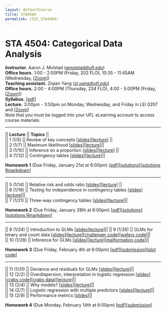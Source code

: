 ```yaml
---
layout: defaultCourse
title: STA4504
permalink: /S22_STA4504/
---
```

# STA 4504: Categorical Data Analysis
**Instructor.** Aaron J. Molstad (*amolstad@ufl.edu*)  
**Office hours.** 1:00 - 2:00PM (Friday, 202 FLO), 10:35 - 11:45AM (Wednesday, [[Zoom](https://ufl.zoom.us/my/ajmolstad)])  
**Teaching assistant.** Ziqian Yang (*zi.yang@ufl.edu*)  
**Office hours.** 2:00 - 4:00PM (Thursday, 234 FLO), 4:00 - 5:00PM (Friday, [[Zoom]( https://ufl.zoom.us/j/97310946201)])  
**Syllabus.** [[pdf](https://ufl.instructure.com/files/65549265/download?download_frd=1)]  
**Lecture.** 3:00pm - 3:50pm on Monday, Wednesday, and Friday in LEI 0207 and [[Zoom]( https://ufl.zoom.us/j/97094644645?pwd=eEV0WDVtOWN3YXRnN3BkWm1pSVdTZz09)]  
Note that you must be logged into your UFL eLearning account to access course materials.   

---------------  

||  **Lecture** ||  **Topics** ||  
|| 1 (1/5)  || Review of key concepts [[slides](https://ufl.instructure.com/files/65543791/download?download_frd=1)][[lecture](https://ufl.instructure.com/courses/449490/files?preview=65548987)] ||   
|| 2 (1/7) || Maximum likelihood [[slides](https://ufl.instructure.com/files/65611857/download?download_frd=1)][[lecture](https://ufl.instructure.com/courses/449490/files?preview=65659957)]||  
|| 3 (1/10) || Inference on a proportion [[slides](https://ufl.instructure.com/files/65659961/download?download_frd=1)][[lecture](https://ufl.instructure.com/courses/449490/files?preview=65701126)] ||   
|| 4 (1/12) || Contingency tables [[slides](https://ufl.instructure.com/files/65707939/download?download_frd=1)][[lecture](https://ufl.instructure.com/courses/449490/files?preview=65759254)]||   

**Homework 1** (Due Friday, January 21st at 6:00pm) [[pdf](https://ufl.instructure.com/files/65894797/download?download_frd=1)][[solutions](https://ufl.instructure.com/files/66111485/download?download_frd=1)][[solutions Rmarkdown](https://ufl.instructure.com/files/66111487/download?download_frd=1)]

---------------  

|| 5 (1/14) || Relative risk and odds ratio [[slides](https://ufl.instructure.com/files/65768564/download?download_frd=1)][[lecture](https://ufl.instructure.com/courses/449490/files?preview=65874685)] ||  
|| 6 (1/19) || Testing for independence in contingency tables [[slides](https://ufl.instructure.com/files/65887523/download?download_frd=1)][[lecture](https://ufl.instructure.com/courses/449490/files?preview=65894739)]||  
|| 7 (1/21) || Three-way contingency tables [[slides](https://ufl.instructure.com/files/65946157/download?download_frd=1)][[lecture](https://ufl.instructure.com/courses/449490/files?preview=66018370)]||  

**Homework 2** (Due Friday, January 28th at 6:00pm) [[pdf](https://ufl.instructure.com/files/65946166/download?download_frd=1)][[solutions](https://ufl.instructure.com/files/66293663/download?download_frd=1)][[solutions Rmarkdown](https://ufl.instructure.com/files/66293664/download?download_frd=1)]


---------------  

|| 8 (1/24) || Introduction to GLMs [[slides](https://ufl.instructure.com/files/66084006/download?download_frd=1)][lecture](https://ufl.instructure.com/courses/449490/files?preview=66073855)]||
|| 9 (1/26) || GLMs for binary and count data [[slides](https://ufl.instructure.com/files/66084001/download?download_frd=1)][[lecture](https://ufl.instructure.com/courses/449490/files?preview=66087658)][[challenger code](https://ufl.instructure.com/files/66415059/download?download_frd=1)][[wafers code](https://ufl.instructure.com/files/66415155/download?download_frd=1)]||    
|| 10 (1/28) || Inference for GLMs [[slides](https://ufl.instructure.com/files/66152537/download?download_frd=1)][[lecture](https://ufl.instructure.com/courses/449490/files?preview=66198411)][[malformation code](https://ufl.instructure.com/files/66415101/download?download_frd=1)]||   

**Homework 3** (Due Friday, February 4th at 6:00pm) [[pdf](https://ufl.instructure.com/files/66279921/download?download_frd=1)][[submission](https://ufl.instructure.com/courses/449490/assignments/5119708)][[plot code](https://ufl.instructure.com/files/66284100/download?download_frd=1)]

-----------------

|| 11 (1/31) || Deviance and residuals for GLMs [[slides](https://ufl.instructure.com/files/66224737/download?download_frd=1)][[lecture](https://ufl.instructure.com/courses/449490/files?preview=66284966)]||  
|| 12 (2/2) || Overdispersion, interpretation in logistic regression [[slides](https://ufl.instructure.com/files/66284957/download?download_frd=1)][[crabs code](https://ufl.instructure.com/files/66415032/download?download_frd=1)][[crabs data](https://ufl.instructure.com/files/66414875/download?download_frd=1)][[lecture](https://ufl.instructure.com/courses/449490/files?preview=66349389)]||  
|| 13 (2/4) || Why models? [[slides](https://ufl.instructure.com/files/66349375/download?download_frd=1)][[lecture](https://ufl.instructure.com/files/66421680/download?download_frd=1)]||  
|| 14 (2/7) || Logistic regression with multiple predictors [[slides](https://ufl.instructure.com/files/66421657/download?download_frd=1)][[lecture](https://ufl.instructure.com/courses/449490/files?preview=66444113)]||  
|| 15 (2/9) || Performance metrics [[slides](https://ufl.instructure.com/files/66482573/download?download_frd=1)]||  


**Homework 4** (Due Monday, February 14th at 6:00pm) [[pdf](https://ufl.instructure.com/files/66415518/download?download_frd=1)][[submission](https://ufl.instructure.com/courses/449490/assignments/5130363)]
